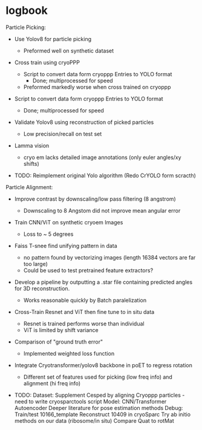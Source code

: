 # logbook

Particle Picking:
  * Use Yolov8 for particle picking
    - Preformed well on synthetic dataset
  
  * Cross train using cryoPPP
      - Script to convert data form cryoppp Entries to YOLO format
          * Done; multiprocessed for speed
      - Preformed markedly worse when cross trained on cryoppp
      
  * Script to convert data form cryoppp Entries to YOLO format
    - Done; multiprocessed for speed
    
  * Validate Yolov8 using reconstruction of picked particles
	  - Low precision/recall on test set
  
  * Lamma vision
    - cryo em lacks detailed image annotations (only euler angles/xy shifts) 
      
  * TODO:
    Reimplement original Yolo algorithm (Redo CrYOLO form scracth)
  

Particle Alignment:

  * Improve contrast by downscaling/low pass filtering (8 angstrom)
	  -  Downscaling to 8 Angstom did not improve mean angular error


  * Train CNN/ViT on synthetic cryoem Images
    - Loss to ~ 5 degrees

  * Faiss T-snee find unifying pattern in data
    - no pattern found by vectorizing images (length 16384 vectors are far too large)
    - Could be used to test pretrained feature extractors?
   
  * Develop a pipeline by outputting a .star file containing predicted angles for 3D reconstruction.
    - Works reasonable quickly by Batch paralelization 

  * Cross-Train Resnet and ViT then fine tune to in situ data
    - Resnet is trained performs worse than individual
    - ViT is limited by shift variance
    
  * Comparison of "ground truth error"
    - Implemented weighted loss function

  * Integrate Cryotransformer/yolov8 backbone in poET to regress rotation
    - Different set of features used for picking (low freq info) and alignment (hi freq info)
  
  * TODO:
    Dataset:
              Supplement Cesped by aligning Cryoppp particles
                - need to write cryosparctools script
    Model:
              CNN/Transformer Autoencoder
              Deeper literature for pose estimation methods
    Debug:
    		Train/test 10166_template
    		Reconstruct 10409 in cryoSparc
    		Try ab initio methods on our data (ribosome/in situ)
    		Compare Quat to rotMat
